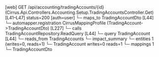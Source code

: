 [web] GET /api/accounting/tradingAccounts/{id}  (Cirrus.Api.Controllers.Accounting.Setup.TradingAccountsController.Get)  [L41–L47] status=200 [auth=user]
  └─ maps_to TradingAccountDto [L44]
    └─ automapper.registration CirrusMappingProfile (TradingAccount->TradingAccountDto) [L227]
  └─ calls TradingAccountRepository.ReadQuery [L44]
  └─ query TradingAccount [L44]
    └─ reads_from TradingAccounts
  └─ impact_summary
    └─ entities 1 (writes=0, reads=1)
      └─ TradingAccount writes=0 reads=1
    └─ mappings 1
      └─ TradingAccountDto

